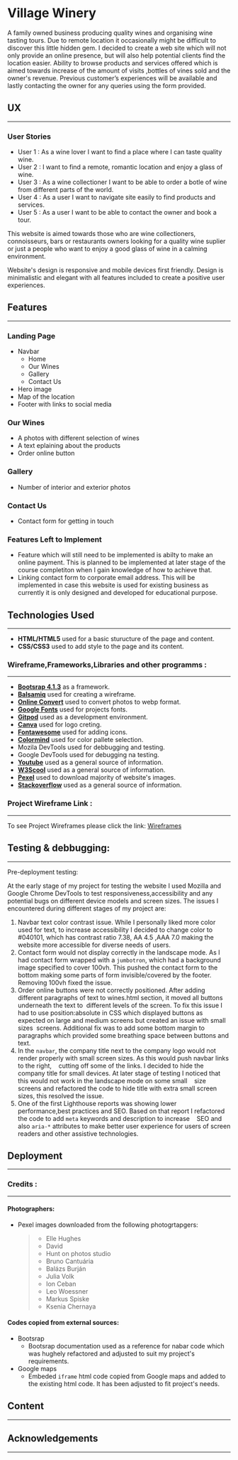 # Village Winery 

A family owned business producing quality wines and organising wine tasting tours. 
Due to remote location it occasionally might be difficult to discover this little hidden gem.
I decided to create a web site which will not only provide an online presence,
but will also help potential clients find the location easier. 
Ability to browse products and services offered which is aimed towards increase of the amount of visits
,bottles of vines sold and the owner's revenue. 
Previous customer’s experiences will be available 
and lastly contacting the owner for any queries using the form provided. 
## UX
***
### User Stories


* User 1 : As a wine lover I want to find a place where I can taste quality wine.
* User 2 : I want to find a remote, romantic location and enjoy a glass of wine.
* User 3 : As a wine collectioner I want to be able to order a botle of wine from different parts of the world.
* User 4 : As a user I want to navigate site easily to find products and services.
* User 5 : As a user I want to be able to contact the owner and book a tour.


This website is aimed towards those who are wine collectioners, connoisseurs, bars or restaurants owners looking for a quality wine suplier 
or just a people who want to enjoy a good glass of wine in a calming environment.

Website's design is responsive and mobile devices first friendly. Design is minimalistic and elegant with all features included to 
create a positive user experiences.

## Features
***

### Landing Page
* Navbar
   * Home
   * Our Wines
   * Gallery
   * Contact Us
* Hero image
* Map of the location
* Footer with links to social media
### Our Wines
* A photos with different selection of wines
* A text eplaining about the products
* Order online button
### Gallery
* Number of interior and exterior photos
### Contact Us
* Contact form for getting in touch


### Features Left to Implement
* Feature which will still need to be implemented is abilty to make an online payment. 
  This is planned to be implemented at later stage of the course completiton when I gain knowledge of how to achieve that.
* Linking contact form to corporate email address. This will be implemented in case this website is used for existing business 
  as currently it is only designed and developed for educational purpose.  

## Technologies Used 
***

* __HTML/HTML5__ used for a basic sturucture of the page and content.
* __CSS/CSS3__ used to add style to the page and its content.

### Wireframe,Frameworks,Libraries and other programms :
***

* [__Bootsrap 4.1.3__](https://getbootstrap.com) as a framework.
* [__Balsamiq__](https://balsamiq.com) used for creating a wireframe.
* [__Online Convert__](https://image.online-convert.com) used to convert photos to webp format.
* [__Google Fonts__](https://fonts.google.com) used for projects fonts.
* [__Gitpod__](https://gitpod.io) used as a development environment.
* [__Canva__](https://www.canva.com) used for logo creting.
* [__Fontawesome__](https://fontawesome.com) used for adding icons.
* [__Colormind__](http://colormind.io) used for color pallete selection.
* Mozila DevTools used for debbugging and testing.
* Google DevTools used for debugging na testing.
* [__Youtube__](https://www.youtube.com/) used as a general source of information.
* [__W3Scool__](https://www.w3schools.com/) used as a general source of information.
* [__Pexel__](https://www.pexels.com/) used to download majority of website's images.
* [__Stackoverflow__](https://stackoverflow.com/) used as a general source of information.

### Project Wireframe Link :
***
To see Project Wireframes please click the link: <a href="https://github.com/kuzGo/village-winery/tree/master/assets/wireframe">Wireframes</a> 


## Testing &  debbugging:
***

Pre-deployment testing:

 At the early stage of my project for testing the website I used Mozilla and Google Chrome DevTools to test responsiveness,accessibility and any potential bugs on different
device models and screen sizes.
The issues I encountered during different stages of my project are:
 1. Navbar text color contrast issue. While I personally liked more color used for text, to increase accessibility I decided to change color to #040101,
which has contrast ratio 7.38, AA 4.5 ,AAA 7.0 making the website more accessible for diverse needs of users.
 2. Contact form would not display correctly in the landscape mode. As I had contact form wrapped with a `jumbotron`, which had a background image specified to cover 100vh.
This pushed the contact form to the bottom making some parts of form invisible/covered by the footer. Removing 100vh fixed the issue.
 3. Order online buttons were not correctly positioned. After adding different paragraphs of text to wines.html section, it moved all buttons underneath the text to
 different levels of the screen. To fix this issue I had to use position:absolute in CSS which displayed buttons as expected on large and medium screens but created an issue with small sizes 
 screens. Additional fix was to add some bottom margin to paragraphs which provided some breathing space between buttons and text.
 4. In the `navbar`, the company title next to the company logo would not render properly with small screen sizes. As this would push navbar links to the right,
   cutting off some of the links. I decided to hide the company title for small devices. At later stage of testing I noticed that this would not work in the landscape mode on some small 
   size screens and refactored the code to hide title with extra small screen sizes, this resolved the issue.
 5. One of the first Lighthouse reports was showing lower performance,best practices and SEO. Based on that report I refactored the code to add `meta` keywords and description to increase 
   SEO and also `aria-*` attributes to make better user experience for users of screen readers and other assistive technologies.
## Deployment
***

### Credits :
***

 #### Photographers:

 * Pexel images downloaded from the following photogrtapgers:

    > * Elle Hughes
    > * David
    > * Hunt on photos studio
    > * Bruno Cantuária
    > * Balázs Burján
    > * Julia Volk
    > * Ion Ceban
    > * Leo Woessner
    > * Markus Spiske
    > * Ksenia Chernaya

#### Codes copied from external sources:
* Bootsrap 
     * Bootsrap documentation used as a reference for nabar code which was hughely refactored and adjusted to suit 
     my project's requirements.
* Google maps
    * Embeded `iframe` html code copied from Google maps and added to the existing html code. It has been adjusted to fit project's needs.

## Content
***

## Acknowledgements
***
